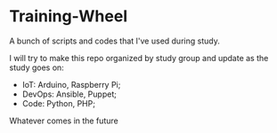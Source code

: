 # Training-Wheel
A bunch of scripts and codes that I've used during study. 

I will try to make this repo organized by study group and update as the study goes on:

- IoT: Arduino, Raspberry Pi;
- DevOps: Ansible, Puppet;
- Code: Python, PHP;

Whatever comes in the future
